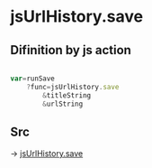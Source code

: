 # jsUrlHistory.save

## Difinition by js action

```js.js

var=runSave
	?func=jsUrlHistory.save
		&titleString
		&urlString
```

## Src

-> [jsUrlHistory.save](https://github.com/puutaro/CommandClick/blob/master/app/src/main/java/com/puutaro/commandclick/fragment_lib/terminal_fragment/js_interface/system/JsUrlHistory.kt#L19)


